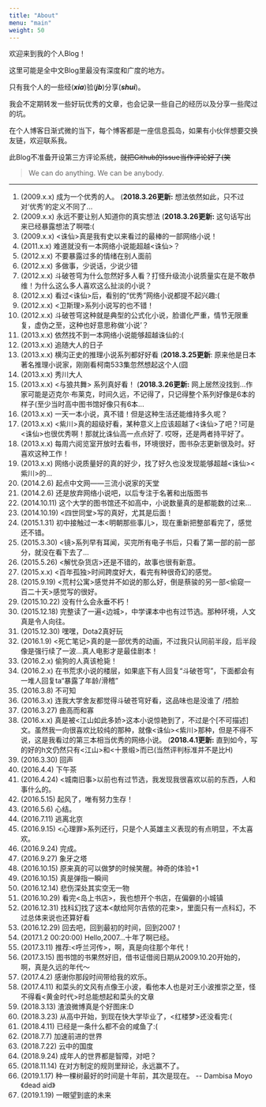 ```yaml
---
title: "About"
menu: "main"
weight: 50
---
```

欢迎来到我的个人Blog！

这里可能是全中文Blog里最没有深度和广度的地方。

只有我个人的一些经(___xia___)验(___jb___)分享(___shui___)。

我会不定期转发一些好玩优秀的文章，也会记录一些自己的经历以及分享一些爬过的坑。

在个人博客日渐式微的当下，每个博客都是一座信息孤岛，如果有小伙伴想要交换友链，欢迎联系我。

此Blog不准备开设第三方评论系统，~~就把Github的Issue当作评论好了(笑~~

> We can do anything. We can be anybody.

<!--more-->

- - -

1. (2009.x.x) 成为一个优秀的人。 (__2018.3.26更新:__ 想法依然如此，只不过对‘优秀’的定义不同了...
2. (2009.x.x) 永远不要让别人知道你的真实想法 (__2018.3.26更新:__ 这句话写出来已经暴露想法了啊喂:(
3. (2009.x.x) <诛仙>真是我有史以来看过的最棒的一部网络小说！
4. (2011.x.x) 难道就没有一本网络小说能超越<诛仙>？
5. (2012.x.x) 不要暴露过多的情绪在别人面前
6. (2012.x.x) 多做事，少说话，少说少错
7. (2012.x.x) 斗破苍穹为什么忽然好多人看？打怪升级流小说质量实在是不敢恭维！为什么这么多人喜欢这么扯淡的小说？
8. (2012.x.x) 看过<诛仙>后，看别的“优秀”网络小说都提不起兴趣:(
9. (2012.x.x) <卫斯理>系列小说写的也不错！
10. (2012.x.x) 斗破苍穹这种就是典型的公式化小说，脸谱化严重，情节无限重复，虚伪之至，这种也好意思称做‘小说’？
11. (2013.x.x) 依然找不到一本网络小说能够超越诛仙的:(
12. (2013.x.x) 追随大人的日子
13. (2013.x.x) 横沟正史的推理小说系列都好好看 (__2018.3.25更新__: 原来他是日本著名推理小说家，刚刚看柯南533集忽然想起这个人(囧
14. (2013.x.x) 秀川大人
15. (2013.x.x) <与狼共舞> 系列真好看！ (__2018.3.26更新:__ 网上居然没找到...作家可能是迈克尔·布莱克，时间久远，不记得了，只记得整个系列好像是6本的样子(至少当时高中图书馆好像只有6本...
16. (2013.x.x) 一天一本小说，真不错！但是这种生活还能维持多久呢？
17. (2013.x.x) <紫川>真的超级好看，某种意义上应该超越了<诛仙>了吧？!可是<诛仙>也很优秀啊！那就比诛仙高一点点好了. 哎呀，还是两者持平好了。
18. (2013.x.x) 每周六阅览室开放时去看书，环境很好，图书杂志更新很及时。好喜欢这种工作！
19. (2013.x.x) 网络小说质量好的真的好少，找了好久也没发现能够超越<诛仙><紫川>的...
20. (2014.2.6) 起点中文网——三流小说家的天堂
21. (2014.2.6) 还是放弃网络小说吧，以后专注于名著和出版图书
22. (2014.10.11) 这个大学的图书馆还不如高中，小说数量真的是都能数的过来...
23. (2014.10.19) <四世同堂>写的真好，尤其是后面！
24. (2015.1.31) 初中接触过一本<明朝那些事儿>，现在重新把整部看完了，感觉还不错。
25. (2015.3.30) <镜>系列早有耳闻，买完所有电子书后，只看了第一部的前一部分，就没在看下去了...
26. (2015.5.26) <解忧杂货店>还是不错的，故事也很有新意。
27. (2015.x.x) <百年孤独>时间跨度好大，看完有种很奇幻的感觉。
28. (2015.9.19) <荒村公寓>感觉并不如说的那么好，倒是蔡骏的另一部<偷窥一百二十天>感觉写的很好。
29. (2015.10.22) 没有什么会永垂不朽！
30. (2015.12.18) 完整读了一遍<边城>，中学课本中也有过节选。那种环境，人文真是令人向往。
31. (2015.12.30) 嘿嘿，Dota2真好玩
32. (2016.1.9) <死亡笔记>真的是一部优秀的动画，不过我只认同前半段，后半段像是强行续了一波...真人电影才是最佳剧本！
33. (2016.2.x) 偷狗的人真该枪毙！
34. (2016.2.x) 在书荒求小说的楼层，如果底下有人回复“斗破苍穹”，下面都会有一堆人回复ta“暴露了年龄/滑稽”
35. (2016.3.8) 不可知
36. (2016.3.x) 连我大学舍友都觉得斗破苍穹好看，这品味也是没谁了 /捂脸
37. (2016.3.27) 曲高而和寡
38. (2016.x.x) 真是被<江山如此多娇>这本小说惊艳到了，不过是个[不可描述]文。虽然我一向很喜欢比较纯的那种，就像<诛仙><紫川>那种，但是不得不说，这是我看过的第三本相当优秀的网络小说。 (__2018.4.1更新:__ 直到如今，写的好的h文仍然只有<江山>和<十景缎>而已(当然评判标准并不是比H)
39. (2016.3.30) 回声
40. (2016.4.4) 下午茶
41. (2016.4.24) <城南旧事>以前也有过节选，我发现我很喜欢以前的东西，人和事什么的。
42. (2016.5.15) 起风了，唯有努力生存！
43. (2016.5.6) 心结。
44. (2016.7.11) 逃离北京
45. (2016.9.15) <心理罪>系列还行，只是个人英雄主义表现的有点明显，不太喜欢。
46. (2016.9.24) 完成。
47. (2016.9.27) 象牙之塔
48. (2016.10.15) 原来真的可以做梦的时候笑醒。神奇的体验+1
49. (2016.10.15) 真是弹指一瞬间
50. (2016.12.14) 悲伤深处其实空无一物
51. (2016.10.29) 看完<岛上书店>，我也想开个书店，在偏僻的小城镇
52. (2016.12.31) 找科幻找了这本<献给阿尔吉侬的花束>，里面只有一点科幻，不过总体来说也还算好看
53. (2016.12.29) 回去吧，回到最初的时间，回到2007！
54. (2017.1.2 00:20:00) Hello,2007...十年了啊已经。
55. (2017.3.11) 推荐:<呼兰河传>，啊，真是向往那个年代！
56. (2017.3.15) 图书馆的书果然好旧，借书证借阅日期从2009.10.20开始的，啊，真是久远的年代～
57. (2017.4.2) 感谢你那段时间带给我的欢乐。
58. (2017.4.11) 和菜头的文风有点像王小波，看他本人也是对王小波推崇之至，怪不得看<黄金时代>时总能想起和菜头的文章
59. (2018.3.13) 渣浪微博真是个好图床:D
60. (2018.3.23) 从高中开始，到现在快大学毕业了，<红楼梦>还没看完:(
61. (2018.4.11) 已经是一条什么都不会的咸鱼了:(
62. (2018.7.7) 加速前进的世界
63. (2018.7.22) 云中的国度
64. (2018.9.24) 成年人的世界都是智障，对吧？
65. (2018.11.14) 在对方制定的规则里辩论，永远赢不了。
66. (2019.1.17) 种一棵树最好的时间是十年前，其次是现在。 -- Dambisa Moyo《dead aid》
67. (2019.1.19) 一眼望到底的未来
